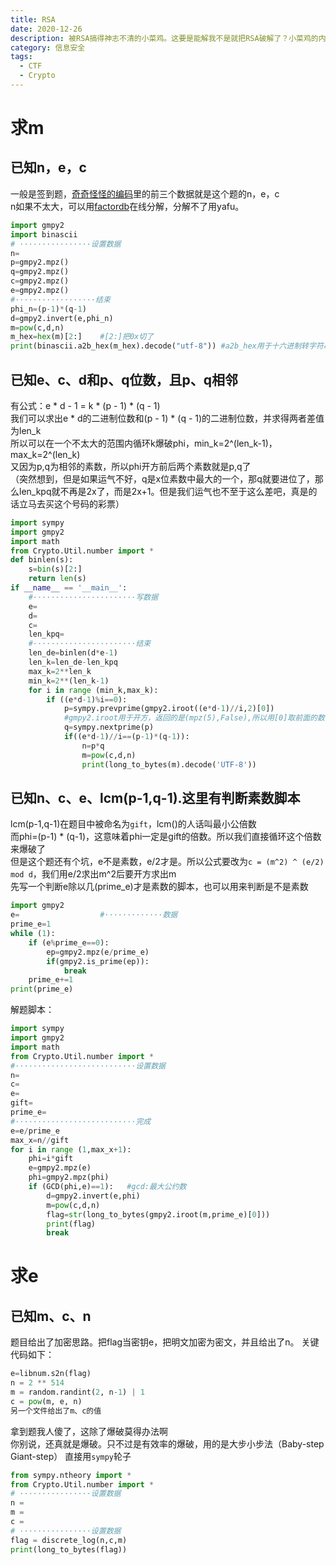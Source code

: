 ```yaml
---
title: RSA
date: 2020-12-26
description: 被RSA搞得神志不清的小菜鸡。这要是能解我不是就把RSA破解了？小菜鸡的内心你OS
category: 信息安全
tags:
  - CTF
  - Crypto
---
```

# 求m
## 已知n，e，c
一般是签到题，[奇奇怪怪的编码](https://hideonblack.github.io/%E4%BF%A1%E6%81%AF%E5%AE%89%E5%85%A8/2020/12/24/%E5%A5%87%E5%A5%87%E6%80%AA%E6%80%AA%E7%9A%84%E7%BC%96%E7%A0%81/)里的前三个数据就是这个题的n，e，c  
n如果不太大，可以用[factordb](http://www.factordb.com/)在线分解，分解不了用yafu。
```python
import gmpy2
import binascii
# ················设置数据
n=
p=gmpy2.mpz()
q=gmpy2.mpz()
c=gmpy2.mpz()
e=gmpy2.mpz()
#··················结束
phi_n=(p-1)*(q-1)
d=gmpy2.invert(e,phi_n)
m=pow(c,d,n)
m_hex=hex(m)[2:]    #[2:]把0x切了
print(binascii.a2b_hex(m_hex).decode("utf-8")) #a2b_hex用于十六进制转字符串
```
## 已知e、c、d和p、q位数，且p、q相邻
有公式：e * d - 1 = k * (p - 1) * (q - 1)  
我们可以求出e * d的二进制位数和(p - 1) * (q - 1)的二进制位数，并求得两者差值为len_k  
所以可以在一个不太大的范围内循环k爆破phi，min_k=2^(len_k-1)，max_k=2^(len_k)  
又因为p,q为相邻的素数，所以phi开方前后两个素数就是p,q了  
（突然想到，但是如果运气不好，q是x位素数中最大的一个，那q就要进位了，那么len_kpq就不再是2x了，而是2x+1。但是我们运气也不至于这么差吧，真是的话立马去买这个号码的彩票）
```python
import sympy
import gmpy2
import math
from Crypto.Util.number import *
def binlen(s):
    s=bin(s)[2:]
    return len(s)
if __name__ == '__main__':
    #·······················写数据
    e=
    d=
    c=
    len_kpq=
    #·······················结束
    len_de=binlen(d*e-1)
    len_k=len_de-len_kpq
    max_k=2**len_k
    min_k=2**(len_k-1)
    for i in range (min_k,max_k):
        if ((e*d-1)%i==0):
            p=sympy.prevprime(gmpy2.iroot((e*d-1)//i,2)[0])
            #gmpy2.iroot用于开方，返回的是(mpz(5),False),所以用[0]取前面的数字
            q=sympy.nextprime(p)
            if((e*d-1)//i==(p-1)*(q-1)):
                n=p*q
                m=pow(c,d,n)
                print(long_to_bytes(m).decode('UTF-8'))
```
## 已知n、c、e、lcm(p-1,q-1).这里有判断素数脚本
lcm(p-1,q-1)在题目中被命名为`gift`，lcm()的人话叫最小公倍数  
而phi=(p-1) * (q-1)，这意味着phi一定是gift的倍数。所以我们直接循环这个倍数来爆破了   
但是这个题还有个坑，e不是素数，e/2才是。所以公式要改为`c = (m^2) ^ (e/2) mod d`，我们用e/2求出m^2后要开方求出m  
先写一个判断e除以几(prime_e)才是素数的脚本，也可以用来判断是不是素数
```python
import gmpy2
e=        			#·············数据
prime_e=1
while (1):
    if (e%prime_e==0):
        ep=gmpy2.mpz(e/prime_e)
        if(gmpy2.is_prime(ep)):
            break
    prime_e+=1
print(prime_e)
```
解题脚本：
```python
import sympy
import gmpy2
import math
from Crypto.Util.number import *
#···························设置数据
n=
c=
e=
gift=
prime_e=
#···························完成
e=e/prime_e
max_x=n//gift
for i in range (1,max_x+1):
    phi=i*gift
    e=gmpy2.mpz(e)
    phi=gmpy2.mpz(phi)
    if (GCD(phi,e)==1):   #gcd:最大公约数
        d=gmpy2.invert(e,phi)
        m=pow(c,d,n)
        flag=str(long_to_bytes(gmpy2.iroot(m,prime_e)[0]))
        print(flag)
        break
```
# 求e
## 已知m、c、n
题目给出了加密思路。把flag当密钥e，把明文加密为密文，并且给出了n。
关键代码如下：
```python
e=libnum.s2n(flag)
n = 2 ** 514
m = random.randint(2, n-1) | 1
c = pow(m, e, n)
另一个文件给出了m、c的值
```
拿到题我人傻了，这除了爆破莫得办法啊  
你别说，还真就是爆破。只不过是有效率的爆破，用的是大步小步法（Baby-step Giant-step）
直接用`sympy`轮子
```python
from sympy.ntheory import *
from Crypto.Util.number import *
# ················设置数据
n =
m =
c =
# ················设置数据
flag = discrete_log(n,c,m)
print(long_to_bytes(flag))
```
